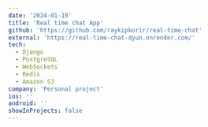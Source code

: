 ```yaml
---
date: '2024-01-19'
title: 'Real time chat App'
github: 'https://github.com/raykipkorir/real-time-chat'
external: 'https://real-time-chat-dyun.onrender.com/'
tech:
  - Django
  - PostgreSQL
  - WebSockets
  - Redis
  - Amazon S3
company: 'Personal project'
ios: ''
android: ''
showInProjects: false
---
```

